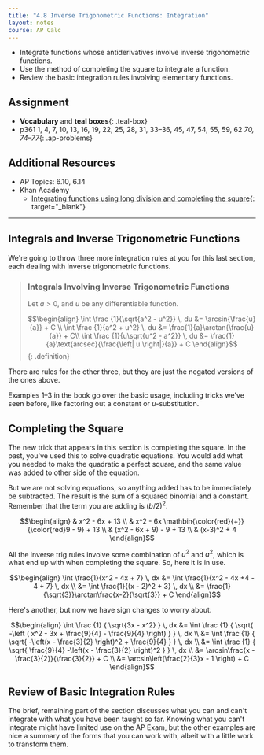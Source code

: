 ```yaml
---
title: "4.8 Inverse Trigonometric Functions: Integration"
layout: notes
course: AP Calc
---
```


- Integrate functions whose antiderivatives involve inverse trigonometric functions.
- Use the method of completing the square to integrate a function.
- Review the basic integration rules involving elementary functions.

## Assignment

- **Vocabulary** and **teal boxes**{: .teal-box}
- p361 1, 4, 7, 10, 13, 16, 19, 22, 25, 28, 31, 33–36, 45, 47, 54, 55, 59, 62 *70, 74–77*{: .ap-problems}

## Additional Resources

- AP Topics: 6.10, 6.14
- Khan Academy
  - [Integrating functions using long division and completing the square](https://www.khanacademy.org/math/ap-calculus-ab/ab-integration-new/ab-6-10/v/integral-partial-fraction){: target="_blank"}

---

## Integrals and Inverse Trigonometric Functions

We're going to throw three more integration rules at you for this last section, each dealing with inverse trigonometric functions.

> ### Integrals Involving Inverse Trigonometric Functions
>
> Let $a>0$, and $u$ be any differentiable function.
>
> $$\begin{align}
> \int \frac {1}{\sqrt{a^2 - u^2}} \, du &= \arcsin{\frac{u}{a}} + C \\
> \int \frac {1}{a^2 + u^2} \, du &= \frac{1}{a}\arctan{\frac{u}{a}} + C\\
> \int \frac {1}{u\sqrt{u^2 - a^2}} \, du &= \frac{1}{a}\text{arcsec}{\frac{\left| u \right|}{a}} + C
> \end{align}$$
{: .definition}

There are rules for the other three, but they are just the negated versions of the ones above.

Examples 1–3 in the book go over the basic usage, including tricks we've seen before, like factoring out a constant or $u$-substitution.

## Completing the Square

The new trick that appears in this section is completing the square. In the past, you've used this to solve quadratic equations. You would add what you needed to make the quadratic a perfect square, and the same value was added to other side of the equation.

But we are not solving equations, so anything added has to be immediately be subtracted. The result is the sum of a squared binomial and a constant. Remember that the term you are adding is $\left(b/2\right)^2$.

$$\begin{align}
& x^2 - 6x + 13 \\
& x^2 - 6x \mathbin{\color{red}{+}}{\color{red}9 - 9} + 13 \\
& (x^2 - 6x + 9) - 9 + 13 \\
& (x-3)^2 + 4
\end{align}$$

All the inverse trig rules involve some combination of $u^2$ and $a^2$, which is what end up with when completing the square. So, here it is in use.

$$\begin{align}
\int \frac{1}{x^2 - 4x + 7} \, dx &= \int \frac{1}{x^2 - 4x +4 - 4 + 7} \, dx \\
                                                     &= \int \frac{1}{(x - 2)^2 + 3} \, dx \\
                                                     &= \frac{1}{\sqrt{3}}\arctan\frac{x-2}{\sqrt{3}} + C
\end{align}$$

Here's another, but now we have sign changes to worry about.

$$\begin{align}
\int \frac {1} { \sqrt{3x - x^2} } \, dx &= \int \frac {1} { \sqrt{ -\left ( x^2 - 3x + \frac{9}{4} - \frac{9}{4} \right) } } \, dx \\
                                                             &= \int \frac {1} { \sqrt{ -\left(x - \frac{3}{2} \right)^2 + \frac{9}{4} } } \, dx \\
                                                             &= \int \frac {1} { \sqrt{ \frac{9}{4} -\left(x - \frac{3}{2} \right)^2 } } \, dx \\
                                                             &= \arcsin\frac{x - \frac{3}{2}}{\frac{3}{2}} + C \\
                                                             &= \arcsin\left(\frac{2}{3}x - 1 \right) + C
\end{align}$$

## Review of Basic Integration Rules

The brief, remaining part of the section discusses what you can and can't integrate with what you have been taught so far. Knowing what you can't integrate might have limited use on the AP Exam, but the other examples are nice a summary of the forms that you can work with, albeit with a little work to transform them.
